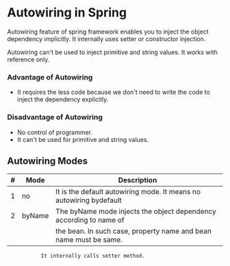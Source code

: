 # Autowiring in Spring
Autowiring feature of spring framework enables you to inject the object dependency implicitly. It internally uses setter or constructor injection.

Autowiring can't be used to inject primitive and string values. It works with reference only.

### Advantage of Autowiring
- It requires the less code because we don't need to write the code to inject the dependency explicitly.

### Disadvantage of Autowiring
- No control of programmer.
- It can't be used for primitive and string values.

## Autowiring Modes

| # |  Mode  | Description                                                          |
| - | ------ | -------------------------------------------------------------------- |
| 1 | no     | It is the default autowiring mode. It means no autowiring bydefault  |
| 2 | byName | The byName mode injects the object dependency according to name of   |
|   |        | the bean. In such case, property name and bean name must be same.    |
               It internally calls setter method.
